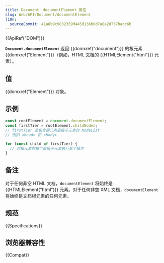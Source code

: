 ```yaml
---
title: Document：documentElement 属性
slug: Web/API/Document/documentElement
l10n:
  sourceCommit: 41a8b9c9832359d445d136b6d7a8a28737badc6b
---
```


{{ApiRef("DOM")}}

**`Document.documentElement`** 返回 {{domxref("document")}} 的根元素 {{domxref("Element")}}（例如，HTML 文档的 {{HTMLElement("html")}} 元素）。

## 值

{{domxref("Element")}} 对象。

## 示例

```js
const rootElement = document.documentElement;
const firstTier = rootElement.childNodes;
// firstTier 是包含根元素直接子元素的 NodeList
// 例如 <head> 和 <body>

for (const child of firstTier) {
  // 对根元素的每个直接子元素执行某个操作
}
```

## 备注

对于任何非空 HTML 文档，`documentElement` 将始终是 {{HTMLElement("html")}} 元素。对于任何非空 XML 文档，`documentElement` 将始终是文档根元素的任何元素。

## 规范

{{Specifications}}

## 浏览器兼容性

{{Compat}}
